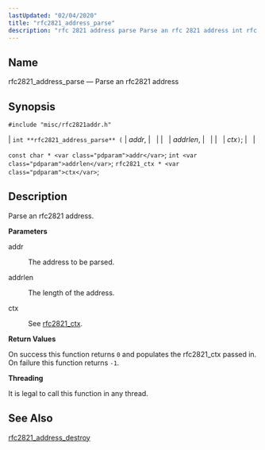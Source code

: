 ```yaml
---
lastUpdated: "02/04/2020"
title: "rfc2821_address_parse"
description: "rfc 2821 address parse Parse an rfc 2821 address int rfc 2821 address parse addr addrlen ctx const char addr int addrlen rfc 2821 ctx ctx Parse an rfc 2821 address addr The address to be parsed addrlen The length of the address ctx See rfc 2821 ctx On success..."
---
```


<a name="apis.rfc2821_address_parse"></a> 
## Name

rfc2821_address_parse — Parse an rfc2821 address

## Synopsis

`#include "misc/rfc2821addr.h"`

| `int **rfc2821_address_parse** (` | <var class="pdparam">addr</var>, |   |
|   | <var class="pdparam">addrlen</var>, |   |
|   | <var class="pdparam">ctx</var>`)`; |   |

`const char * <var class="pdparam">addr</var>`;
`int <var class="pdparam">addrlen</var>`;
`rfc2821_ctx * <var class="pdparam">ctx</var>`;<a name="idp58514160"></a> 
## Description

Parse an rfc2821 address.

**<a name="idp58515360"></a> Parameters**

<dl class="variablelist">

<dt>addr</dt>

<dd>

The address to be parsed.

</dd>

<dt>addrlen</dt>

<dd>

The length of the address.

</dd>

<dt>ctx</dt>

<dd>

See [rfc2821_ctx](/momentum/3/3-api/structs-rfc-2821-ctx).

</dd>

</dl>

**<a name="idp58522448"></a> Return Values**

On success this function returns `0` and populates the rfc2821_ctx passed in. On failure this function returns `-1`.

**<a name="idp58524336"></a> Threading**

It is legal to call this function in any thread.

<a name="idp58525760"></a> 
## See Also

[rfc2821_address_destroy](/momentum/3/3-api/apis-rfc-2821-address-destroy)